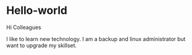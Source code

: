 # Hello-world
Hi Colleagues

I like to learn new technology. I am a backup and linux administrator but want to upgrade my skillset.
